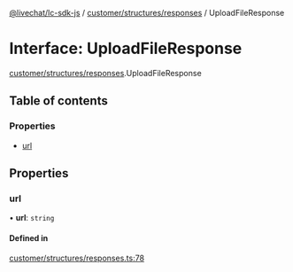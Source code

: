[@livechat/lc-sdk-js](../README.md) / [customer/structures/responses](../modules/customer_structures_responses.md) / UploadFileResponse

# Interface: UploadFileResponse

[customer/structures/responses](../modules/customer_structures_responses.md).UploadFileResponse

## Table of contents

### Properties

- [url](customer_structures_responses.UploadFileResponse.md#url)

## Properties

### url

• **url**: `string`

#### Defined in

[customer/structures/responses.ts:78](https://github.com/livechat/lc-sdk-js/blob/125a327/src/customer/structures/responses.ts#L78)
